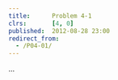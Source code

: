 ```yaml
---
title:      Problem 4-1
clrs:       [4, 0]
published:  2012-08-28 23:00
redirect_from:
  - /P04-01/
---
```


...